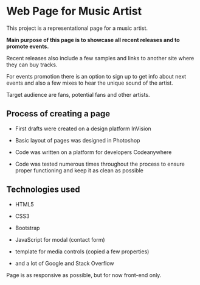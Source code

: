# Web Page for Music Artist


This project is a representational page for a music artist. 

**Main purpose of this page is to showcase all recent releases and to promote events.** 

Recent releases also include a few samples and links to another site where they can buy tracks. 

For events promotion there is an option to sign up to get info about next events and also a few mixes to hear the unique sound of the artist. 

Target audience are fans, potential fans and other artists. 




## Process of creating a page

+ First drafts were created on a design platform InVision
+ Basic layout of pages was designed in Photoshop
+ Code was written on a platform for developers Codeanywhere

+ Code was tested numerous times throughout the process to ensure proper functioning and keep it as clean as possible


## Technologies used

+ HTML5
+ CSS3
+ Bootstrap
+ JavaScript for modal (contact form)
+ template for media controls (copied a few properties)

+ and a lot of Google and Stack Overflow

Page is as responsive as possible, but for now front-end only. 